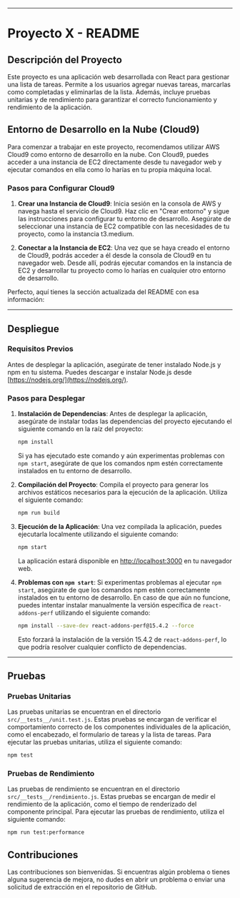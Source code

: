 
---

# Proyecto X - README

## Descripción del Proyecto

Este proyecto es una aplicación web desarrollada con React para gestionar una lista de tareas. Permite a los usuarios agregar nuevas tareas, marcarlas como completadas y eliminarlas de la lista. Además, incluye pruebas unitarias y de rendimiento para garantizar el correcto funcionamiento y rendimiento de la aplicación.

## Entorno de Desarrollo en la Nube (Cloud9)

Para comenzar a trabajar en este proyecto, recomendamos utilizar AWS Cloud9 como entorno de desarrollo en la nube. Con Cloud9, puedes acceder a una instancia de EC2 directamente desde tu navegador web y ejecutar comandos en ella como lo harías en tu propia máquina local.

### Pasos para Configurar Cloud9

1. **Crear una Instancia de Cloud9**: Inicia sesión en la consola de AWS y navega hasta el servicio de Cloud9. Haz clic en "Crear entorno" y sigue las instrucciones para configurar tu entorno de desarrollo. Asegúrate de seleccionar una instancia de EC2 compatible con las necesidades de tu proyecto, como la instancia t3.medium.

2. **Conectar a la Instancia de EC2**: Una vez que se haya creado el entorno de Cloud9, podrás acceder a él desde la consola de Cloud9 en tu navegador web. Desde allí, podrás ejecutar comandos en la instancia de EC2 y desarrollar tu proyecto como lo harías en cualquier otro entorno de desarrollo.

Perfecto, aquí tienes la sección actualizada del README con esa información:

---

## Despliegue

### Requisitos Previos

Antes de desplegar la aplicación, asegúrate de tener instalado Node.js y npm en tu sistema. Puedes descargar e instalar Node.js desde [https://nodejs.org/](https://nodejs.org/).

### Pasos para Desplegar

1. **Instalación de Dependencias**: Antes de desplegar la aplicación, asegúrate de instalar todas las dependencias del proyecto ejecutando el siguiente comando en la raíz del proyecto:

    ```bash
    npm install
    ```

    Si ya has ejecutado este comando y aún experimentas problemas con `npm start`, asegúrate de que los comandos npm estén correctamente instalados en tu entorno de desarrollo.

2. **Compilación del Proyecto**: Compila el proyecto para generar los archivos estáticos necesarios para la ejecución de la aplicación. Utiliza el siguiente comando:

    ```bash
    npm run build
    ```

3. **Ejecución de la Aplicación**: Una vez compilada la aplicación, puedes ejecutarla localmente utilizando el siguiente comando:

    ```bash
    npm start
    ```

    La aplicación estará disponible en [http://localhost:3000](http://localhost:3000) en tu navegador web.

4. **Problemas con `npm start`**: Si experimentas problemas al ejecutar `npm start`, asegúrate de que los comandos npm estén correctamente instalados en tu entorno de desarrollo. En caso de que aún no funcione, puedes intentar instalar manualmente la versión específica de `react-addons-perf` utilizando el siguiente comando:

    ```bash
    npm install --save-dev react-addons-perf@15.4.2 --force
    ```

    Esto forzará la instalación de la versión 15.4.2 de `react-addons-perf`, lo que podría resolver cualquier conflicto de dependencias.

---

## Pruebas

### Pruebas Unitarias

Las pruebas unitarias se encuentran en el directorio `src/__tests__/unit.test.js`. Estas pruebas se encargan de verificar el comportamiento correcto de los componentes individuales de la aplicación, como el encabezado, el formulario de tareas y la lista de tareas. Para ejecutar las pruebas unitarias, utiliza el siguiente comando:

```bash
npm test
```

### Pruebas de Rendimiento

Las pruebas de rendimiento se encuentran en el directorio `src/__tests__/rendimiento.js`. Estas pruebas se encargan de medir el rendimiento de la aplicación, como el tiempo de renderizado del componente principal. Para ejecutar las pruebas de rendimiento, utiliza el siguiente comando:

```bash
npm run test:performance
```
## Contribuciones

Las contribuciones son bienvenidas. Si encuentras algún problema o tienes alguna sugerencia de mejora, no dudes en abrir un problema o enviar una solicitud de extracción en el repositorio de GitHub.

